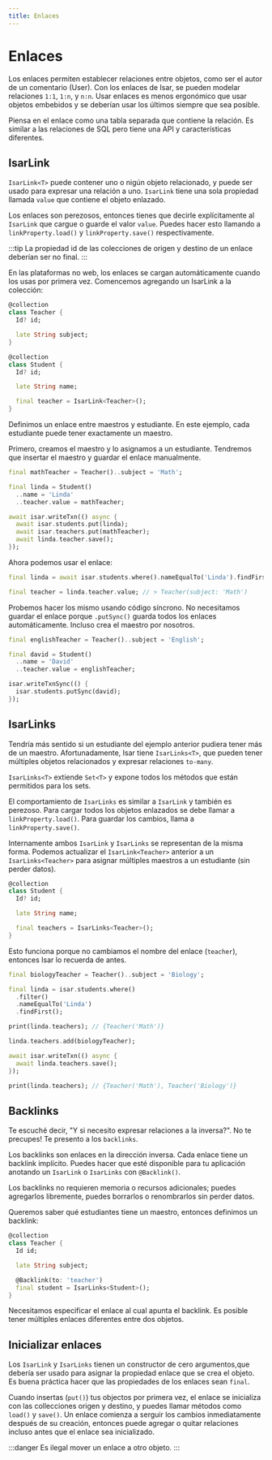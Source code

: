 ```yaml
---
title: Enlaces
---
```


# Enlaces

Los enlaces permiten establecer relaciones entre objetos, como ser el autor de un comentario (User). Con los enlaces de Isar, se pueden modelar relaciones `1:1`, `1:n`, y `n:n`. Usar enlaces es menos ergonómico que usar objetos embebidos y se deberían usar los últimos siempre que sea posible.

Piensa en el enlace como una tabla separada que contiene la relación. Es similar a las relaciones de SQL pero tiene una API y características diferentes.

## IsarLink

`IsarLink<T>` puede contener uno o nigún objeto relacionado, y puede ser usado para expresar una relación a uno. `IsarLink` tiene una sola propiedad llamada `value` que contiene el objeto enlazado.

Los enlaces son perezosos, entonces tienes que decirle explícitamente al `IsarLink` que cargue o guarde el valor `value`. Puedes hacer esto llamando a `linkProperty.load()` y `linkProperty.save()` respectivamente.

:::tip
La propiedad id de las colecciones de origen y destino de un enlace deberían ser no final.
:::

En las plataformas no web, los enlaces se cargan automáticamente cuando los usas por primera vez. Comencemos agregando un IsarLink a la colección:

```dart
@collection
class Teacher {
  Id? id;

  late String subject;
}

@collection
class Student {
  Id? id;

  late String name;

  final teacher = IsarLink<Teacher>();
}
```

Definimos un enlace entre maestros y estudiante. En este ejemplo, cada estudiante puede tener exactamente un maestro.

Primero, creamos el maestro y lo asignamos a un estudiante. Tendremos que insertar el maestro y guardar el enlace manualmente.

```dart
final mathTeacher = Teacher()..subject = 'Math';

final linda = Student()
  ..name = 'Linda'
  ..teacher.value = mathTeacher;

await isar.writeTxn(() async {
  await isar.students.put(linda);
  await isar.teachers.put(mathTeacher);
  await linda.teacher.save();
});
```

Ahora podemos usar el enlace:

```dart
final linda = await isar.students.where().nameEqualTo('Linda').findFirst();

final teacher = linda.teacher.value; // > Teacher(subject: 'Math')
```

Probemos hacer los mismo usando código síncrono. No necesitamos guardar el enlace porque `.putSync()` guarda todos los enlaces automáticamente. Incluso crea el maestro por nosotros.

```dart
final englishTeacher = Teacher()..subject = 'English';

final david = Student()
  ..name = 'David'
  ..teacher.value = englishTeacher;

isar.writeTxnSync(() {
  isar.students.putSync(david);
});
```

## IsarLinks

Tendría más sentido si un estudiante del ejemplo anterior pudiera tener más de un maestro. Afortunadamente, Isar tiene `IsarLinks<T>`, que pueden tener múltiples objetos relacionados y expresar relaciones `to-many`.

`IsarLinks<T>` extiende `Set<T>` y expone todos los métodos que están permitidos para los sets.

El comportamiento de `IsarLinks` es similar a `IsarLink` y también es perezoso. Para cargar todos los objetos enlazados se debe llamar a `linkProperty.load()`. Para guardar los cambios, llama a `linkProperty.save()`.

Internamente ambos `IsarLink` y `IsarLinks` se representan de la misma forma. Podemos actualizar el `IsarLink<Teacher>` anterior a un `IsarLinks<Teacher>` para asignar múltiples maestros a un estudiante (sin perder datos).

```dart
@collection
class Student {
  Id? id;

  late String name;

  final teachers = IsarLinks<Teacher>();
}
```

Esto funciona porque no cambiamos el nombre del enlace (`teacher`), entonces Isar lo recuerda de antes.

```dart
final biologyTeacher = Teacher()..subject = 'Biology';

final linda = isar.students.where()
  .filter()
  .nameEqualTo('Linda')
  .findFirst();

print(linda.teachers); // {Teacher('Math')}

linda.teachers.add(biologyTeacher);

await isar.writeTxn(() async {
  await linda.teachers.save();
});

print(linda.teachers); // {Teacher('Math'), Teacher('Biology')}
```

## Backlinks

Te escuché decir, "Y si necesito expresar relaciones a la inversa?". No te precupes! Te presento a los `backlinks`.

Los backlinks son enlaces en la dirección inversa. Cada enlace tiene un backlink implícito. Puedes hacer que esté disponible para tu aplicación anotando un `IsarLink` o `IsarLinks` con `@Backlink()`.

Los backlinks no requieren memoria o recursos adicionales; puedes agregarlos libremente, puedes borrarlos o renombrarlos sin perder datos.

Queremos saber qué estudiantes tiene un maestro, entonces definimos un backlink:

```dart
@collection
class Teacher {
  Id id;

  late String subject;

  @Backlink(to: 'teacher')
  final student = IsarLinks<Student>();
}
```

Necesitamos especificar el enlace al cual apunta el backlink. Es posible tener múltiples enlaces diferentes entre dos objetos.

## Inicializar enlaces

Los `IsarLink` y `IsarLinks` tienen un constructor de cero argumentos,que debería ser usado para asignar la propiedad enlace que se crea el objeto. Es buena práctica hacer que las propiedades de los enlaces sean `final`.

Cuando insertas (`put()`) tus objectos por primera vez, el enlace se inicializa con las collecciones origen y destino, y puedes llamar métodos como `load()` y `save()`. Un enlace comienza a serguir los cambios inmediatamente después de su creación, entonces puede agregar o quitar relaciones incluso antes que el enlace sea inicializado.

:::danger
Es ilegal mover un enlace a otro objeto.
:::
